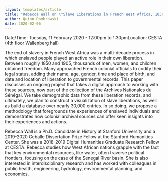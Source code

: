 ```yaml
---
layout: templates/article
title: "Rebecca Wall on \"Slave Liberations in French West Africa, 1850–1905: A (Very) Preliminary Digital Model\""
author: Quinn Dombrowski
date: 2020-02-06
---
```



Date/Time: Tuesday, 11 February 2020 - 12:00pm to 1:30pmLocation: CESTA (4th floor Wallenberg hall)

The end of slavery in French West Africa was a multi-decade process in which enslaved people played an active role in their own liberation. Between roughly 1850 and 1905, thousands of men, women, and children obtained freedom. Many approached French colonial officials to codify their legal status, adding their name, age, gender, time and place of birth, and date and location of liberation to governmental records. This paper discusses an ongoing project that takes a digital approach to working with these sources, now part of the collection of the Archives Nationales du Sénégal. We take demographic data from these liberation records, and ultimately, we plan to construct a visualization of slave liberations, as well as build a database over nearly 30,000 entries. In so doing, we propose a methodology that foregrounds the experiences of enslaved individuals and demonstrates how colonial archival sources can offer keen insights into their experiences and actions.


Rebecca Wall is a Ph.D. Candidate in History at Stanford University and a 2019-2020 Geballe Dissertation Prize Fellow at the Stanford Humanities Center. She was a 2018-2019 Digital Humanities Graduate Research Fellow at CESTA. Rebecca studies how West African nations grapple with the fact that key environmental resources, like water, often traverse political frontiers, focusing on the case of the Senegal River basin. She is also interested in interdisciplinary research and has worked with colleagues in public health, engineering, hydrology, environmental planning, and economics.





